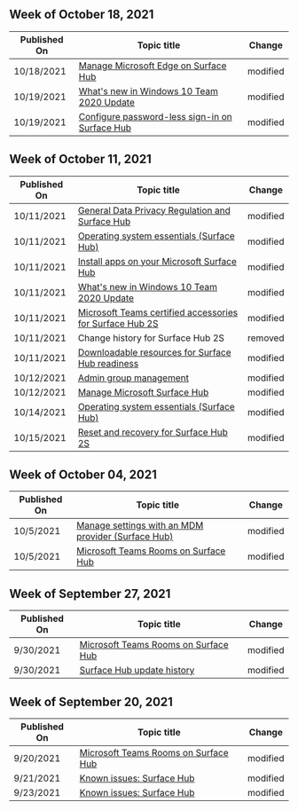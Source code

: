 <!-- This file is generated automatically each week. Changes made to this file will be overwritten.-->



## Week of October 18, 2021


| Published On |Topic title | Change |
|------|------------|--------|
| 10/18/2021 | [Manage Microsoft Edge on Surface Hub](/surface-hub/surface-hub-install-chromium-edge) | modified |
| 10/19/2021 | [What's new in Windows 10 Team 2020 Update](/surface-hub/surface-hub-2020-update-whats-new) | modified |
| 10/19/2021 | [Configure password-less sign-in on Surface Hub](/surface-hub/surface-hub-2s-phone-authenticate) | modified |


## Week of October 11, 2021


| Published On |Topic title | Change |
|------|------------|--------|
| 10/11/2021 | [General Data Privacy Regulation and Surface Hub](/surface-hub/general-data-privacy-regulation-and-surface-hub) | modified |
| 10/11/2021 | [Operating system essentials (Surface Hub)](/surface-hub/differences-between-surface-hub-and-windows-10-enterprise) | modified |
| 10/11/2021 | [Install apps on your Microsoft Surface Hub](/surface-hub/install-apps-on-surface-hub) | modified |
| 10/11/2021 | [What's new in Windows 10 Team 2020 Update](/surface-hub/surface-hub-2020-update-whats-new) | modified |
| 10/11/2021 | [Microsoft Teams certified accessories for Surface Hub 2S](/surface-hub/surface-hub-2s-certifications) | modified |
| 10/11/2021 | Change history for Surface Hub 2S | removed |
| 10/11/2021 | [Downloadable resources for Surface Hub readiness](/surface-hub/surface-hub-downloads) | modified |
| 10/12/2021 | [Admin group management](/surface-hub/admin-group-management-for-surface-hub) | modified |
| 10/12/2021 | [Manage Microsoft Surface Hub](/surface-hub/manage-surface-hub) | modified |
| 10/14/2021 | [Operating system essentials (Surface Hub)](/surface-hub/differences-between-surface-hub-and-windows-10-enterprise) | modified |
| 10/15/2021 | [Reset and recovery for Surface Hub 2S](/surface-hub/surface-hub-2s-recover-reset) | modified |


## Week of October 04, 2021


| Published On |Topic title | Change |
|------|------------|--------|
| 10/5/2021 | [Manage settings with an MDM provider (Surface Hub)](/surface-hub/manage-settings-with-mdm-for-surface-hub) | modified |
| 10/5/2021 | [Microsoft Teams Rooms on Surface Hub](/surface-hub/surface-hub-teams-rooms) | modified |


## Week of September 27, 2021


| Published On |Topic title | Change |
|------|------------|--------|
| 9/30/2021 | [Microsoft Teams Rooms on Surface Hub](/surface-hub/surface-hub-teams-rooms) | modified |
| 9/30/2021 | [Surface Hub update history](/surface-hub/surface-hub-update-history) | modified |


## Week of September 20, 2021


| Published On |Topic title | Change |
|------|------------|--------|
| 9/20/2021 | [Microsoft Teams Rooms on Surface Hub](/surface-hub/surface-hub-teams-rooms) | modified |
| 9/21/2021 | [Known issues: Surface Hub](/surface-hub/surface-hub-2020-team-update-known-issues) | modified |
| 9/23/2021 | [Known issues: Surface Hub](/surface-hub/surface-hub-2020-team-update-known-issues) | modified |
